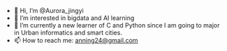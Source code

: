 - 👋 Hi, I’m @Aurora_jingyi
- 👀 I’m interested in bigdata and AI learning
- 🌱 I’m currently a new learner of C and Python since I am going to major in Urban informatics and smart cities.
- 📫 How to reach me: anning24@gmail.com

<!---
Aurorajingyi/Aurorajingyi is a ✨ special ✨ repository because its `README.md` (this file) appears on your GitHub profile.
You can click the Preview link to take a look at your changes.
--->
